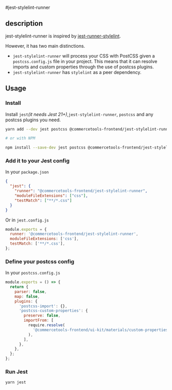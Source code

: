 #jest-stylelint-runner

## description

jest-stylelint-runner is inspired by [jest-runner-stylelint](https://github.com/keplersj/jest-runner-stylelint).

However, it has two main distinctions.

- `jest-stylelint-runner` will process your CSS with PostCSS given a `postcss.config.js` file in your project. This means that it can resolve imports and custom properties through the use of postcss plugins.
- `jest-stylelint-runner` has `stylelint` as a peer dependency.

## Usage

### Install

Install `jest`_(it needs Jest 21+)_,`jest-stylelint-runner`, `postcss` and any postcss plugins you need.

```bash
yarn add --dev jest postcss @commercetools-frontend/jest-stylelint-runner

# or with NPM

npm install --save-dev jest postcss @commercetools-frontend/jest-stylelint-runner
```

### Add it to your Jest config

In your `package.json`

```json
{
  "jest": {
    "runner": "@commercetools-frontend/jest-stylelint-runner",
    "moduleFileExtensions": ["css"],
    "testMatch": ["**/*.css"]
  }
}
```

Or in `jest.config.js`

```js
module.exports = {
  runner: '@commercetools-frontend/jest-stylelint-runner',
  moduleFileExtensions: ['css'],
  testMatch: ['**/*.css'],
};
```

### Define your postcss config

In your `postcss.config.js`

```js
module.exports = () => {
  return {
    parser: false,
    map: false,
    plugins: {
      'postcss-import': {},
      'postcss-custom-properties': {
        preserve: false,
        importFrom: [
          require.resolve(
            '@commercetools-frontend/ui-kit/materials/custom-properties.css'
          ),
        ],
      },
    },
  };
};
```

### Run Jest

```bash
yarn jest
```
